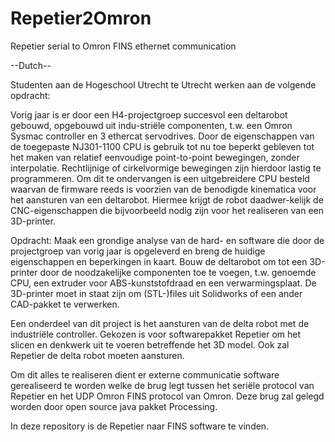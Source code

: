 Repetier2Omron
==============

Repetier serial to Omron FINS ethernet communication

--Dutch--

Studenten aan de Hogeschool Utrecht te Utrecht werken aan de volgende opdracht:

Vorig jaar is er door een H4-projectgroep succesvol een deltarobot gebouwd, opgebouwd uit indu-striële componenten, t.w. een Omron Sysmac controller en 3 ethercat servodrives.
Door de eigenschappen van de toegepaste NJ301-1100 CPU is gebruik tot nu toe beperkt gebleven tot het maken van relatief eenvoudige point-to-point bewegingen, zonder interpolatie.
Rechtlijnige of cirkelvormige bewegingen zijn hierdoor lastig te programmeren.
Om dit te ondervangen is een uitgebreidere CPU besteld waarvan de firmware reeds is voorzien van de benodigde kinematica voor het aansturen van een deltarobot.
Hiermee krijgt de robot daadwer-kelijk de CNC-eigenschappen die bijvoorbeeld nodig zijn voor het realiseren van een 3D-printer.

Opdracht: 
Maak een grondige analyse van de hard- en software die door de projectgroep van vorig jaar is opgeleverd en breng de huidige eigenschappen en beperkingen in kaart.
Bouw de deltarobot om tot een 3D-printer door de noodzakelijke componenten toe te voegen, t.w. genoemde CPU, een extruder voor ABS-kunststofdraad en een verwarmingsplaat.
De 3D-printer moet in staat zijn om (STL-)files uit Solidworks of een ander CAD-pakket te verwerken.


Een onderdeel van dit project is het aansturen van de delta robot met de industriële controller.
Gekozen is voor softwarepakket Repetier om het slicen en denkwerk uit te voeren betreffende het 3D model.
Ook zal Repetier de delta robot moeten aansturen.

Om dit alles te realiseren dient er externe communicatie software gerealiseerd te worden welke de brug legt tussen het seriële protocol van Repetier en het UDP Omron FINS protocol van Omron.
Deze brug zal gelegd worden door open source java pakket Processing.

In deze repository is de Repetier naar FINS software te vinden.
